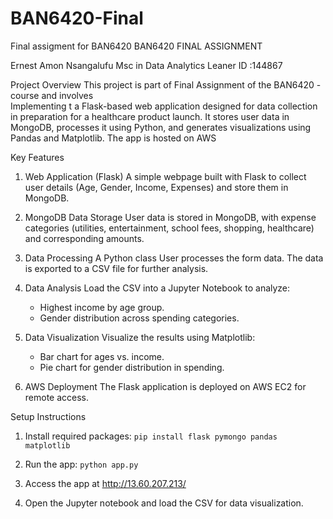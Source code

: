 # BAN6420-Final
Final assigment for BAN6420
BAN6420 FINAL ASSIGNMENT

Ernest Amon Nsangalufu
Msc in Data Analytics
Leaner ID :144867

Project Overview
This project is part of Final Assignment of the BAN6420 - course and involves  
Implementing t a Flask-based web application designed for data collection in preparation for a healthcare product launch. It stores user data in MongoDB, processes it using Python, and generates visualizations using Pandas and Matplotlib. The app is hosted on AWS

Key Features
1.	Web Application (Flask)
     A simple webpage built with Flask to collect user details (Age, Gender, Income, Expenses) and store them in MongoDB.

2.	MongoDB Data Storage
   User data is stored in MongoDB, with expense categories (utilities, entertainment, school fees, shopping, healthcare) and corresponding amounts.

4.	Data Processing
    A Python class User processes the form data.
  	The data is exported to a CSV file for further analysis.

5.	Data Analysis
    Load the CSV into a Jupyter Notebook to analyze:
     - Highest income by age group.
     - Gender distribution across spending categories.

6.	Data Visualization
   Visualize the results using Matplotlib:
    - Bar chart for ages vs. income.
    - Pie chart for gender distribution in spending.

7.	AWS Deployment
   The Flask application is deployed on AWS EC2 for remote access.


Setup Instructions
1.	Install required packages:
    `pip install flask pymongo pandas matplotlib`

2.	Run the app:
    `python app.py`

3.	Access the app at http://13.60.207.213/

4.	Open the Jupyter notebook and load the CSV for data visualization.

